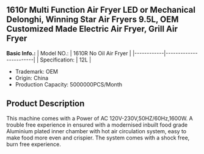 ## 1610r Multi Function Air Fryer LED or Mechanical Delonghi, Winning Star Air Fryers 9.5L, OEM Customized Made Electric Air Fryer, Grill Air Fryer
**Basic Info.:**
| Model NO.: | 1610R No Oil Air Fryer |
|------------|------------------------|
| Specification: | 12L |
- Trademark: OEM
- Origin: China
- Production Capacity: 5000000PCS/Month

 ## Product Description
This machine comes with a Power of AC 120V-230V,50HZ/60Hz,1600W. 
A trouble free experience in ensured with a modernised inbuilt food grade Aluminium plated inner chamber with hot air circulation system, easy to make food more even and crispier. The system comes with a shock free, burn free experience.
